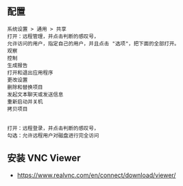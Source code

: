 
## 配置

```
系统设置 > 通用 > 共享
打开：远程管理，并点击判断的感叹号，
允许访问的用户，指定自己的用户，并且点击 "选项"，把下面的全部打开。
观察
控制
生成报告
打开和退出应用程序
更改设置
删除和替换项目
发起文本聊天或发送信息
重新启动并关机
拷贝项目


打开：远程登录，并点击判断的感叹号，
勾选：允许远程用户对磁盘进行完全访问
```

## 安装 VNC Viewer

- <https://www.realvnc.com/en/connect/download/viewer/>